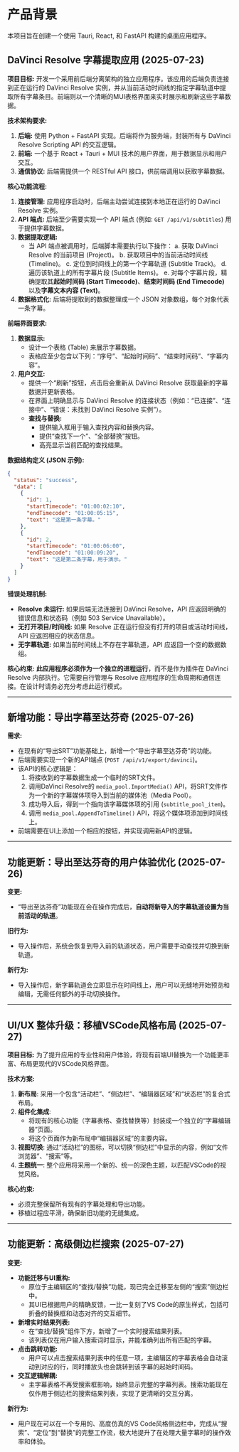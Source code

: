 # 产品背景

本项目旨在创建一个使用 Tauri, React, 和 FastAPI 构建的桌面应用程序。

## DaVinci Resolve 字幕提取应用 (2025-07-23)

**项目目标:**
开发一个采用前后端分离架构的独立应用程序。该应用的后端负责连接到正在运行的 DaVinci Resolve 实例，并从当前活动时间线的指定字幕轨道中提取所有字幕条目。前端则以一个清晰的MUI表格界面来实时展示和刷新这些字幕数据。

**技术架构要求:**
1.  **后端:** 使用 Python + FastAPI 实现。后端将作为服务端，封装所有与 DaVinci Resolve Scripting API 的交互逻辑。
2.  **前端:** 一个基于 React + Tauri + MUI 技术的用户界面，用于数据显示和用户交互。
3.  **通信协议:** 后端需提供一个 RESTful API 接口，供前端调用以获取字幕数据。

**核心功能流程:**
1.  **连接管理:** 应用程序启动时，后端主动尝试连接到本地正在运行的 DaVinci Resolve 实例。
2.  **API 端点:** 后端至少需要实现一个 API 端点 (例如: `GET /api/v1/subtitles`) 用于提供字幕数据。
3.  **数据提取逻辑:**
    *   当 API 端点被调用时，后端脚本需要执行以下操作：
        a. 获取 DaVinci Resolve 的当前项目 (Project)。
        b. 获取项目中的当前活动时间线 (Timeline)。
        c. 定位到时间线上的第一个字幕轨道 (Subtitle Track)。
        d. 遍历该轨道上的所有字幕片段 (Subtitle Items)。
        e. 对每个字幕片段，精确提取其**起始时间码 (Start Timecode)**、**结束时间码 (End Timecode)** 以及**字幕文本内容 (Text)**。
4.  **数据格式化:** 后端将提取到的数据整理成一个 JSON 对象数组，每个对象代表一条字幕。

**前端界面要求:**
1.  **数据显示:**
    *   设计一个表格 (Table) 来展示字幕数据。
    *   表格应至少包含以下列：“序号”、“起始时间码”、“结束时间码”、“字幕内容”。
2.  **用户交互:**
    *   提供一个“刷新”按钮，点击后会重新从 DaVinci Resolve 获取最新的字幕数据并更新表格。
    *   在界面上明确显示与 DaVinci Resolve 的连接状态（例如：“已连接”、“连接中”、“错误：未找到 DaVinci Resolve 实例”）。
    *   **查找与替换:**
        *   提供输入框用于输入查找内容和替换内容。
        *   提供“查找下一个”、“全部替换”按钮。
        *   高亮显示当前匹配的查找结果。

**数据结构定义 (JSON 示例):**
```json
{
  "status": "success",
  "data": [
    {
      "id": 1,
      "startTimecode": "01:00:02:10",
      "endTimecode": "01:00:05:15",
      "text": "这是第一条字幕。"
    },
    {
      "id": 2,
      "startTimecode": "01:00:06:00",
      "endTimecode": "01:00:09:20",
      "text": "这是第二条字幕，用于演示。"
    }
  ]
}
```

**错误处理机制:**
*   **Resolve 未运行:** 如果后端无法连接到 DaVinci Resolve，API 应返回明确的错误信息和状态码（例如 503 Service Unavailable）。
*   **无打开项目/时间线:** 如果 Resolve 正在运行但没有打开的项目或活动时间线，API 应返回相应的状态信息。
*   **无字幕轨道:** 如果当前时间线上不存在字幕轨道，API 应返回一个空的数据数组。

**核心约束:**
**此应用程序必须作为一个独立的进程运行**，而不是作为插件在 DaVinci Resolve 内部执行。它需要自行管理与 Resolve 应用程序的生命周期和通信连接。在设计时请务必充分考虑此运行模式。

---

## 新增功能：导出字幕至达芬奇 (2025-07-26)

**需求:**
- 在现有的“导出SRT”功能基础上，新增一个“导出字幕至达芬奇”的功能。
- 后端需要实现一个新的API端点 (`POST /api/v1/export/davinci`)。
- 该API的核心逻辑是：
    1.  将接收到的字幕数据生成一个临时的SRT文件。
    2.  调用DaVinci Resolve的 `media_pool.ImportMedia()` API，将SRT文件作为一个新的字幕媒体项导入到当前的媒体池（Media Pool）。
    3.  成功导入后，得到一个指向该字幕媒体项的引用 (`subtitle_pool_item`)。
    4.  调用 `media_pool.AppendToTimeline()` API，将这个媒体项添加到时间线上。
- 前端需要在UI上添加一个相应的按钮，并实现调用新API的逻辑。

---
## 功能更新：导出至达芬奇的用户体验优化 (2025-07-26)

**变更:**
- “导出至达芬奇”功能现在会在操作完成后，**自动将新导入的字幕轨道设置为当前活动的轨道**。

**旧行为:**
- 导入操作后，系统会恢复到导入前的轨道状态，用户需要手动查找并切换到新轨道。

**新行为:**
- 导入操作后，新字幕轨道会立即显示在时间线上，用户可以无缝地开始预览和编辑，无需任何额外的手动切换操作。

---

## UI/UX 整体升级：移植VSCode风格布局 (2025-07-27)

**项目目标:**
为了提升应用的专业性和用户体验，将现有前端UI替换为一个功能更丰富、布局更现代的VSCode风格界面。

**技术方案:**
1.  **新布局**: 采用一个包含“活动栏”、“侧边栏”、“编辑器区域”和“状态栏”的复合式布局。
2.  **组件化集成**:
    *   将现有的核心功能（字幕表格、查找替换等）封装成一个独立的“字幕编辑器”页面。
    *   将这个页面作为新布局中“编辑器区域”的主要内容。
3.  **视图切换**: 通过“活动栏”的图标，可以切换“侧边栏”中显示的内容，例如“文件浏览器”、“搜索”等。
4.  **主题统一**: 整个应用将采用一个新的、统一的深色主题，以匹配VSCode的视觉风格。

**核心约束:**
- 必须完整保留所有现有的字幕处理和导出功能。
- 移植过程应平滑，确保新旧功能的无缝集成。

---
## 功能更新：高级侧边栏搜索 (2025-07-27)

**变更:**
- **功能迁移与UI重构:**
  - 原位于主编辑区的“查找/替换”功能，现已完全迁移至左侧的“搜索”侧边栏中。
  - 其UI已根据用户的精确反馈，一比一复刻了VS Code的原生样式，包括可折叠的替换框和动态对齐的交互细节。
- **新增实时结果列表:**
  - 在“查找/替换”组件下方，新增了一个实时搜索结果列表。
  - 该列表仅在用户输入搜索词时显示，并能准确列出所有匹配的字幕。
- **点击跳转功能:**
  - 用户可以点击搜索结果列表中的任意一项，主编辑区的字幕表格会自动滚动到对应的行，同时播放头也会跳转到该字幕的起始时间码。
- **交互逻辑解耦:**
  - 主字幕表格不再受搜索框影响，始终显示完整的字幕列表。搜索功能现在仅作用于侧边栏的搜索结果列表，实现了更清晰的交互分离。

**新行为:**
- 用户现在可以在一个专用的、高度仿真的VS Code风格侧边栏中，完成从“搜索”、“定位”到“替换”的完整工作流，极大地提升了在处理大量字幕时的操作效率和体验。